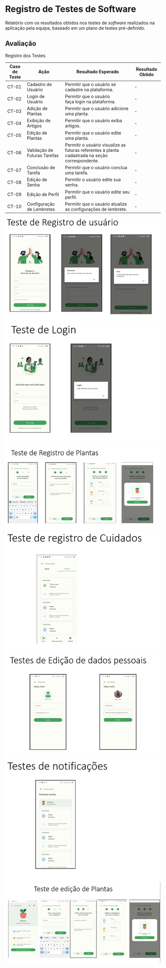 # Registro de Testes de Software
Relatório com os resultados obtidos nos testes de _software_ realizados na aplicação pela equipe, baseado em um plano de testes pré-definido.

## Avaliação

Registro dos Testes

|Caso de Teste |Ação                                 |Resultado Esperado                               |Resultado Obtido                            |
|--------------|-------------------------------------|-------------------------------------------------|--------------------------------------------|
|CT-01         |Cadastro de Usuário                    |Permitir que o usuário se cadastre na plataforma.|-|
|CT-02         |Login de Usuário                     |Permitir que o usuário faça login na plataforma. |-|
|CT-03         |Adição de Plantas   |Permitir que o usuário adicione uma planta. |-|
|CT-04         |Exibição de Artigos |Permitir que o usuário exiba artigos. |-|
|CT-05         |Edição de Plantas           |Permitir que o usuário edite uma planta. |-|
|CT-06         |Validação de Futuras Tarefas    |Permitir o usuário visualize as futuras referentes à planta cadastrada na seção correspondente. |-|
|CT-07         |Conclusão de Tarefa                     |Permitir que o usuário conclua uma tarefa. |-|
|CT-08         |Edição de Senha |Permitir o usuário edite sua senha. |-|
|CT-09         |Edição de Perfil              |Permitir que o usuário edite seu perfil. |-|
|CT-10         |Configuração de Lembretes              |Permitir que o usuário atualize as configurações de lembrete. |-|

![Pesquisa de satisfação de uso do software](img/testesoftware01.png)
![Pesquisa de satisfação de uso do software](img/testesoftware02.png)
![Pesquisa de satisfação de uso do software](img/testesoftware03.png)
![Pesquisa de satisfação de uso do software](img/testesoftware04.png)
![Pesquisa de satisfação de uso do software](img/testesoftware05.png)
![Pesquisa de satisfação de uso do software](img/testesoftware06.png)
![Pesquisa de satisfação de uso do software](img/testesoftware07.png)
